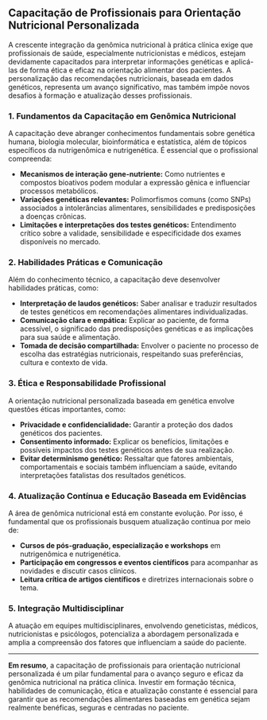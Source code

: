 
## Capacitação de Profissionais para Orientação Nutricional Personalizada

A crescente integração da genômica nutricional à prática clínica exige que profissionais de saúde, especialmente nutricionistas e médicos, estejam devidamente capacitados para interpretar informações genéticas e aplicá-las de forma ética e eficaz na orientação alimentar dos pacientes. A personalização das recomendações nutricionais, baseada em dados genéticos, representa um avanço significativo, mas também impõe novos desafios à formação e atualização desses profissionais.

### 1. **Fundamentos da Capacitação em Genômica Nutricional**

A capacitação deve abranger conhecimentos fundamentais sobre genética humana, biologia molecular, bioinformática e estatística, além de tópicos específicos da nutrigenômica e nutrigenética. É essencial que o profissional compreenda:

- **Mecanismos de interação gene-nutriente:** Como nutrientes e compostos bioativos podem modular a expressão gênica e influenciar processos metabólicos.
- **Variações genéticas relevantes:** Polimorfismos comuns (como SNPs) associados a intolerâncias alimentares, sensibilidades e predisposições a doenças crônicas.
- **Limitações e interpretações dos testes genéticos:** Entendimento crítico sobre a validade, sensibilidade e especificidade dos exames disponíveis no mercado.

### 2. **Habilidades Práticas e Comunicação**

Além do conhecimento técnico, a capacitação deve desenvolver habilidades práticas, como:

- **Interpretação de laudos genéticos:** Saber analisar e traduzir resultados de testes genéticos em recomendações alimentares individualizadas.
- **Comunicação clara e empática:** Explicar ao paciente, de forma acessível, o significado das predisposições genéticas e as implicações para sua saúde e alimentação.
- **Tomada de decisão compartilhada:** Envolver o paciente no processo de escolha das estratégias nutricionais, respeitando suas preferências, cultura e contexto de vida.

### 3. **Ética e Responsabilidade Profissional**

A orientação nutricional personalizada baseada em genética envolve questões éticas importantes, como:

- **Privacidade e confidencialidade:** Garantir a proteção dos dados genéticos dos pacientes.
- **Consentimento informado:** Explicar os benefícios, limitações e possíveis impactos dos testes genéticos antes de sua realização.
- **Evitar determinismo genético:** Ressaltar que fatores ambientais, comportamentais e sociais também influenciam a saúde, evitando interpretações fatalistas dos resultados genéticos.

### 4. **Atualização Contínua e Educação Baseada em Evidências**

A área de genômica nutricional está em constante evolução. Por isso, é fundamental que os profissionais busquem atualização contínua por meio de:

- **Cursos de pós-graduação, especialização e workshops** em nutrigenômica e nutrigenética.
- **Participação em congressos e eventos científicos** para acompanhar as novidades e discutir casos clínicos.
- **Leitura crítica de artigos científicos** e diretrizes internacionais sobre o tema.

### 5. **Integração Multidisciplinar**

A atuação em equipes multidisciplinares, envolvendo geneticistas, médicos, nutricionistas e psicólogos, potencializa a abordagem personalizada e amplia a compreensão dos fatores que influenciam a saúde do paciente.

---

**Em resumo**, a capacitação de profissionais para orientação nutricional personalizada é um pilar fundamental para o avanço seguro e eficaz da genômica nutricional na prática clínica. Investir em formação técnica, habilidades de comunicação, ética e atualização constante é essencial para garantir que as recomendações alimentares baseadas em genética sejam realmente benéficas, seguras e centradas no paciente.
```
